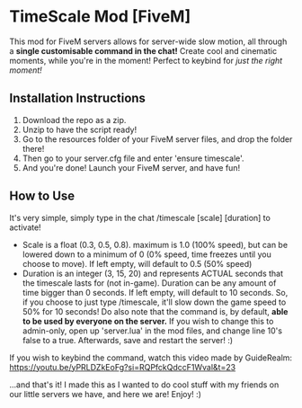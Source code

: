 # TimeScale Mod [FiveM]
This mod for FiveM servers allows for server-wide slow motion, all through a **single customisable command in the chat!**
Create cool and cinematic moments, while you're in the moment! Perfect to keybind for *just the right moment!*

## Installation Instructions
1. Download the repo as a zip.
2. Unzip to have the script ready!
3. Go to the resources folder of your FiveM server files, and drop the folder there!
4. Then go to your server.cfg file and enter 'ensure timescale'.
5. And you're done! Launch your FiveM server, and have fun!

## How to Use
It's very simple, simply type in the chat /timescale [scale] [duration] to activate!
- Scale is a float (0.3, 0.5, 0.8). maximum is 1.0 (100% speed), but can be lowered down to a minimum of 0 (0% speed, time freezes until you choose to move). If left empty, will default to 0.5 (50% speed)
- Duration is an integer (3, 15, 20) and represents ACTUAL seconds that the timescale lasts for (not in-game). Duration can be any amount of time bigger than 0 seconds. If left empty, will default to 10 seconds.
So, if you choose to just type /timescale, it'll slow down the game speed to 50% for 10 seconds!
Do also note that the command is, by default, **able to be used by everyone on the server.** If you wish to change this to admin-only, open up 'server.lua' in the mod files, and change line 10's false to a true. Afterwards, save and restart the server! :)

If you wish to keybind the command, watch this video made by GuideRealm: https://youtu.be/yPRLDZkEoFg?si=RQPfckQdccF1Wval&t=23

...and that's it! I made this as I wanted to do cool stuff with my friends on our little servers we have, and here we are! Enjoy! :)
